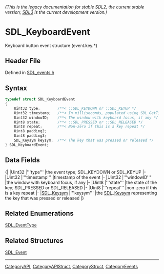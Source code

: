 ###### (This is the legacy documentation for stable SDL2, the current stable version; [SDL3](https://wiki.libsdl.org/SDL3/) is the current development version.)
# SDL_KeyboardEvent

Keyboard button event structure (event.key.*)

## Header File

Defined in [SDL_events.h](https://github.com/libsdl-org/SDL/blob/SDL2/include/SDL_events.h)

## Syntax

```c
typedef struct SDL_KeyboardEvent
{
    Uint32 type;        /**< ::SDL_KEYDOWN or ::SDL_KEYUP */
    Uint32 timestamp;   /**< In milliseconds, populated using SDL_GetTicks() */
    Uint32 windowID;    /**< The window with keyboard focus, if any */
    Uint8 state;        /**< ::SDL_PRESSED or ::SDL_RELEASED */
    Uint8 repeat;       /**< Non-zero if this is a key repeat */
    Uint8 padding2;
    Uint8 padding3;
    SDL_Keysym keysym;  /**< The key that was pressed or released */
} SDL_KeyboardEvent;
```

## Data Fields

{|
|Uint32
|'''type'''
|the event type; SDL_KEYDOWN or SDL_KEYUP
|-
|Uint32
|'''timestamp'''
|timestamp of the event
|-
|Uint32
|'''windowID'''
|the window with keyboard focus, if any
|-
|Uint8
|'''state'''
|the state of the key; SDL_PRESSED or SDL_RELEASED
|-
|Uint8
|'''repeat'''
|non-zero if this is a key repeat
|-
|[SDL_Keysym](SDL_Keysym)
|'''keysym'''
|the [SDL_Keysym](SDL_Keysym) representing the key that was pressed or released
|}

## Related Enumerations

[SDL_EventType](SDL_EventType)

## Related Structures

[SDL_Event](SDL_Event)

----
[CategoryAPI](CategoryAPI), [CategoryAPIStruct](CategoryAPIStruct), [CategoryStruct](CategoryStruct), [CategoryEvents](CategoryEvents)


